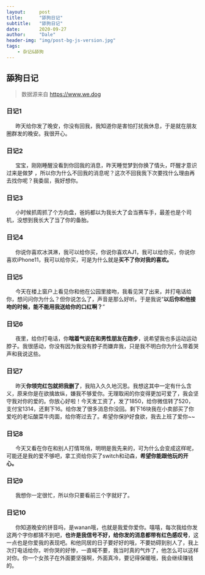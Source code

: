 ```yaml
---
layout:     post
title:      "舔狗日记"
subtitle:   "舔狗日记"
date:       2020-09-27
author:     "Dale"
header-img: "img/post-bg-js-version.jpg"
tags:
    - 杂记&舔狗 
---
```


## 舔狗日记
> 数据源来自 https://www.we.dog 

### 日记1
&#160;&#160; &#160; &#160;昨天给你发了晚安，你没有回我，我知道你是害怕打扰我休息，于是就在朋友圈群发的晚安。我很开心。

### 日记2
&#160;&#160; &#160; &#160;宝宝，刚刚睡醒没看到你回我的消息，昨天睡觉梦到你换了情头，吓醒才意识过来是做梦 ，所以你为什么不回我的消息呢？这次不回我我下次要找什么理由再去找你呢？我委屈，我好想你。

### 日记3
&#160;&#160; &#160; &#160;小时候抓周抓了个方向盘，爸妈都以为我长大了会当赛车手，最差也是个司机，没想到我长大了当了你的备胎。

### 日记4
&#160;&#160; &#160; &#160;你说你喜欢冰淇淋，我可以给你买，你说你喜欢AJ1，我可以给你买，你说你喜欢iPhone11，我可以给你买，可是为什么就是**买不了你对我的喜欢。**

### 日记5
&#160;&#160; &#160; &#160;今天在楼上窗户上看见你和他在公园里接吻，我看见哭了出来，并打电话给你，想问问你为什么？但你说怎么了，声音是那么好听。于是我说“**以后你和他接吻的时候，能不能用我送给你的口红啊？**”

### 日记6
&#160;&#160; &#160; &#160;夜里，给你打电话，你**喘着气说在和男性朋友在跑步**，说希望我也多运动运动脖子。我很感动，你没有因为我没有脖子而嫌弃我，只是我不明白你为什么带着哭声和我说这些。

### 日记7
&#160;&#160; &#160; &#160;昨天**你领完红包就把我删了**，我陷入久久地沉思。我想这其中一定有什么含义，原来你是在欲擒故纵，嫌我不够爱你。无理取闹的你变得更加可爱了，我会坚守我对你的爱的。你放心好啦！今天发工资了，发了1850，给你微信转了520，支付宝1314，还剩下16。给你发了很多消息你没回。剩下16块我在小卖部买了你爱吃的老坛酸菜牛肉面，给你寄过去了。希望你保护好食欲，我去上班了爱你~~

### 日记8
&#160;&#160; &#160; &#160;今天又看在你在和别人打情骂俏，明明是我先来的，可为什么会变成这样呢，可能还是我的爱不够吧，拿工资给你买了switch和动森，**希望你能跟他玩的开心。**

### 日记9
&#160;&#160; &#160; &#160;我想你一定很忙，所以你只要看前三个字就好了。

### 日记10
&#160;&#160; &#160; &#160;你知道晚安的拼音吗，是wanan哦，也就是我爱你爱你。嘻嘻，每次我给你发这两个字你都猜不到吧，**也许是我信号不好，给你发的消息都带有红色感叹号**，这一点也是你爱我的表现吧。和他同居的日子要好好的哦，不要妨碍到别人了，我上次打电话给你，听你哭的好惨，一直喊不要，我当时真的气炸了，他怎么可以这样对你。你一个女孩子在外面要坚强啊，外面真冷，要记得保暖哦，我会继续赚钱的。

